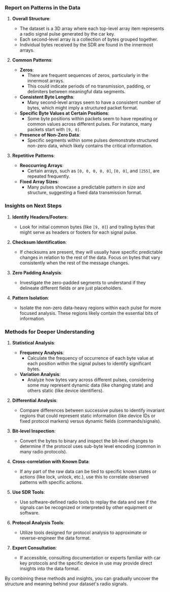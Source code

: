 ### Report on Patterns in the Data

1. **Overall Structure**:
   - The dataset is a 3D array where each top-level array item represents a radio signal pulse generated by the car key.
   - Each second-level array is a collection of bytes grouped together.
   - Individual bytes received by the SDR are found in the innermost arrays.

2. **Common Patterns**:
   - **Zeros**:
     - There are frequent sequences of zeros, particularly in the innermost arrays. 
     - This could indicate periods of no transmission, padding, or delimiters between meaningful data segments.
   - **Consistent Byte Lengths**:
     - Many second-level arrays seem to have a consistent number of bytes, which might imply a structured packet format.
   - **Specific Byte Values at Certain Positions**:
     - Some byte positions within packets seem to have repeating or common values across different pulses. For instance, many packets start with `[9, 0]`.
   - **Presence of Non-Zero Data**:
     - Specific segments within some pulses demonstrate structured non-zero data, which likely contains the critical information.

3. **Repetitive Patterns**:
   - **Reoccurring Arrays**:
     - Certain arrays, such as `[0, 0, 0, 0, 0]`, `[0, 0]`, and `[255]`, are repeated frequently.
   - **Fixed Array Sizes**:
     - Many pulses showcase a predictable pattern in size and structure, suggesting a fixed data transmission format.

### Insights on Next Steps

1. **Identify Headers/Footers**:
   - Look for initial common bytes (like `[9, 0]`) and trailing bytes that might serve as headers or footers for each signal pulse.

2. **Checksum Identification**:
   - If checksums are present, they will usually have specific predictable changes in relation to the rest of the data. Focus on bytes that vary consistently when the rest of the message changes.

3. **Zero Padding Analysis**:
   - Investigate the zero-padded segments to understand if they delineate different fields or are just placeholders.
   
4. **Pattern Isolation**:
   - Isolate the non-zero data-heavy regions within each pulse for more focused analysis. These regions likely contain the essential bits of information.

### Methods for Deeper Understanding

1. **Statistical Analysis**:
   - **Frequency Analysis**:
     - Calculate the frequency of occurrence of each byte value at each position within the signal pulses to identify significant bytes.
   - **Variation Analysis**:
     - Analyze how bytes vary across different pulses, considering some may represent dynamic data (like changing state) and others static (like device identifiers).

2. **Differential Analysis**:
   - Compare differences between successive pulses to identify invariant regions that could represent static information (like device IDs or fixed protocol markers) versus dynamic fields (commands/signals).

3. **Bit-level Inspection**:
   - Convert the bytes to binary and inspect the bit-level changes to determine if the protocol uses sub-byte level encoding (common in many radio protocols).

4. **Cross-correlation with Known Data**:
   - If any part of the raw data can be tied to specific known states or actions (like lock, unlock, etc.), use this to correlate observed patterns with specific actions.

5. **Use SDR Tools**:
   - Use software-defined radio tools to replay the data and see if the signals can be recognized or interpreted by other equipment or software.

6. **Protocol Analysis Tools**:
   - Utilize tools designed for protocol analysis to approximate or reverse-engineer the data format.

7. **Expert Consultation**:
   - If accessible, consulting documentation or experts familiar with car key protocols and the specific device in use may provide direct insights into the data format.

By combining these methods and insights, you can gradually uncover the structure and meaning behind your dataset's radio signals.
